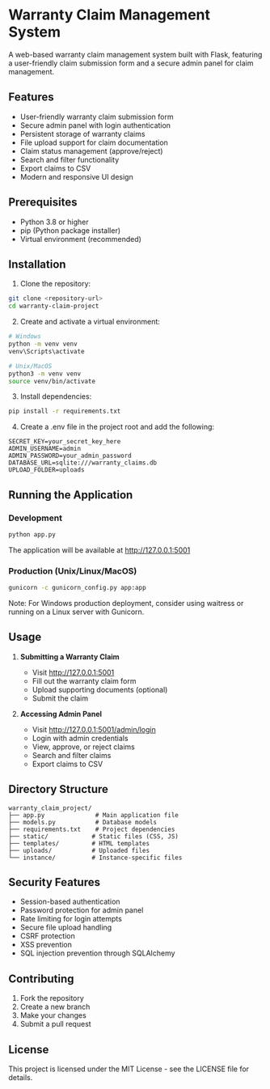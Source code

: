 # Warranty Claim Management System

A web-based warranty claim management system built with Flask, featuring a user-friendly claim submission form and a secure admin panel for claim management.

## Features

- User-friendly warranty claim submission form
- Secure admin panel with login authentication
- Persistent storage of warranty claims
- File upload support for claim documentation
- Claim status management (approve/reject)
- Search and filter functionality
- Export claims to CSV
- Modern and responsive UI design

## Prerequisites

- Python 3.8 or higher
- pip (Python package installer)
- Virtual environment (recommended)

## Installation

1. Clone the repository:
```bash
git clone <repository-url>
cd warranty-claim-project
```

2. Create and activate a virtual environment:
```bash
# Windows
python -m venv venv
venv\Scripts\activate

# Unix/MacOS
python3 -m venv venv
source venv/bin/activate
```

3. Install dependencies:
```bash
pip install -r requirements.txt
```

4. Create a .env file in the project root and add the following:
```env
SECRET_KEY=your_secret_key_here
ADMIN_USERNAME=admin
ADMIN_PASSWORD=your_admin_password
DATABASE_URL=sqlite:///warranty_claims.db
UPLOAD_FOLDER=uploads
```

## Running the Application

### Development
```bash
python app.py
```
The application will be available at http://127.0.0.1:5001

### Production (Unix/Linux/MacOS)
```bash
gunicorn -c gunicorn_config.py app:app
```

Note: For Windows production deployment, consider using waitress or running on a Linux server with Gunicorn.

## Usage

1. **Submitting a Warranty Claim**
   - Visit http://127.0.0.1:5001
   - Fill out the warranty claim form
   - Upload supporting documents (optional)
   - Submit the claim

2. **Accessing Admin Panel**
   - Visit http://127.0.0.1:5001/admin/login
   - Login with admin credentials
   - View, approve, or reject claims
   - Search and filter claims
   - Export claims to CSV

## Directory Structure

```
warranty_claim_project/
├── app.py              # Main application file
├── models.py           # Database models
├── requirements.txt    # Project dependencies
├── static/            # Static files (CSS, JS)
├── templates/         # HTML templates
├── uploads/           # Uploaded files
└── instance/          # Instance-specific files
```

## Security Features

- Session-based authentication
- Password protection for admin panel
- Rate limiting for login attempts
- Secure file upload handling
- CSRF protection
- XSS prevention
- SQL injection prevention through SQLAlchemy

## Contributing

1. Fork the repository
2. Create a new branch
3. Make your changes
4. Submit a pull request

## License

This project is licensed under the MIT License - see the LICENSE file for details. 